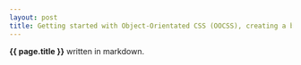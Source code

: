 ```yaml
---
layout: post
title: Getting started with Object-Orientated CSS (OOCSS), creating a button kit
---
```


**{{ page.title }}** written in markdown.
